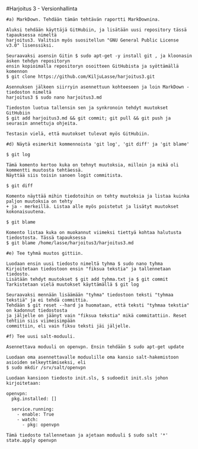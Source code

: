 #Harjoitus 3 - Versionhallinta

	#a) MarkDown. Tehdään tämän tehtävän raportti MarkDownina.

	Aluksi tehdään käyttäjä GitHubiin, ja lisätään uusi repository tässä tapauksessa nimeltä
	harjoitus3. Valitsin myös suositellun "GNU General Public License v3.0" lisenssiksi.

	Seuraavaksi asensin Gitin $ sudo apt-get -y install git , ja kloonasin äsken tehdyn repositoryn
	ensin kopioimalla repositoryn osoitteen GitHubista ja syöttämällä komennon 
	$ git clone https://github.com/KiljuLasse/harjoitus3.git

	Asennuksen jälkeen siirryin asennettuun kohteeseen ja loin MarkDown -tiedoston nimeltä
	harjoitus3 $ sudo nano harjoitus3.md

	Tiedoston luotua tallensin sen ja synkronoin tehdyt muutokset GitHubiin
	$ git add harjoitus3.md && git commit; git pull && git push ja seurasin annettuja ohjeita.

	Testasin vielä, että muutokset tulevat myös GitHubiin.

	#d) Näytä esimerkit kommennoista 'git log', 'git diff' ja 'git blame'

	$ git log

	Tämä komento kertoo kuka on tehnyt muutoksia, milloin ja mikä oli kommentti muutosta tehtäessä.
	Näyttää siis toisin sanoen logit commitista.

	$ git diff

	Komento näyttää mihin tiedotoihin on tehty muutoksia ja listaa kuinka paljon muutoksia on tehty
	+ ja - merkeillä. Listaa alle myös poistetut ja lisätyt muutokset kokonaisuutena.

	$ git blame

	Komento listaa kuka on muokannut viimeksi tiettyä kohtaa halutusta tiedostosta. Tässä tapauksessa
	$ git blame /home/lasse/harjoitus3/harjoitus3.md

	#e) Tee tyhmä muutos gittiin.

	Luodaan ensin uusi tiedosto nimeltä tyhma $ sudo nano tyhma
	Kirjoitetaan tiedostoon ensin "fiksua tekstia" ja tallennetaan tiedosto.
	Lisätään tehdyt muutokset $ git add tyhma.txt ja $ git commit
	Tarkistetaan vielä muutokset käyttämällä $ git log

	Seuraavaksi mennään lisäämään "tyhma" tiedostoon teksti "tyhmaa tekstiä" ja ei tehdä committia.
	Tehdään $ git reset --hard ja huomataan, että teksti "tyhmaa tekstia" on kadonnut tiedostosta
	ja jäljelle on jäänyt vain "fiksua tekstia" mikä commitattiin. Reset tehtiin siis viimeisimpään
	committiin, eli vain fiksu teksti jäi jäljelle.

	#f) Tee uusi salt-moduuli.

	Asennettava moduuli on openvpn. Ensin tehdään $ sudo apt-get update

	Luodaan oma asennettavalle moduulille oma kansio salt-hakemistoon asioiden selkeyttämiseksi, eli
	$ sudo mkdir /srv/salt/openvpn

	Luodaan kansioon tiedosto init.sls, $ sudoedit init.sls johon kirjoitetaan:

	openvpn:
	  pkg.installed: []

	  service.running:
	    - enable: True
	    - watch:
	      - pkg: openvpn

	Tämä tiedosto tallennetaan ja ajetaan moduuli $ sudo salt '*' state.apply openvpn

